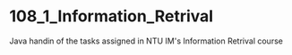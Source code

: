 # 108_1_Information_Retrival

Java handin of the tasks assigned in NTU IM's Information Retrival course
